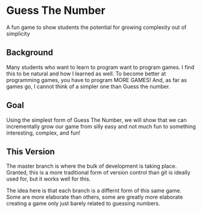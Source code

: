 # Guess The Number
A fun game to show students the potential for growing complexity out of simplicity

## Background
Many students who want to learn to program want to program games. I find this to be natural and how I learned as well. To become better at programming games, you have to program MORE GAMES! And, as far as games go, I cannot think of a simpler one than Guess the number. 

## Goal
Using the simplest form of Guess The Number, we will show that we can incrementally grow our game from silly easy and not much fun to something interesting, complex, and fun!

## This Version
The master branch is where the bulk of development is taking place. Granted, this is a more traditional form of version control than git is ideally used for, but it works well for this.

The idea here is that each branch is a differnt form of this same game. Some are more elaborate than others, some are greatly more elaborate creating a game only just barely related to guessing numbers. 
